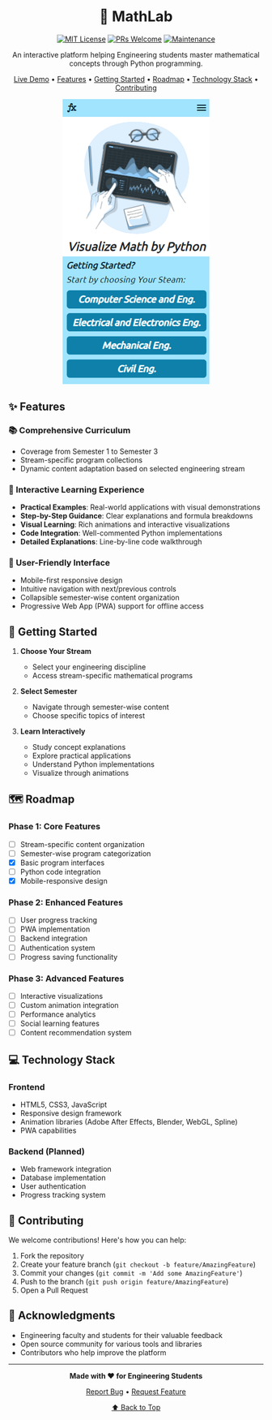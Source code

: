 <div align="center"> 

# 🔢 MathLab

[![MIT License](https://img.shields.io/badge/License-MIT-green.svg)](https://choosealicense.com/licenses/mit/)
[![PRs Welcome](https://img.shields.io/badge/PRs-welcome-brightgreen.svg?style=flat-square)](http://makeapullrequest.com)
[![Maintenance](https://img.shields.io/badge/Maintained%3F-yes-green.svg)](https://github.com/your/repo/graphs/commit-activity)

An interactive platform helping Engineering students master mathematical concepts through Python programming.

[Live Demo](https://harshavardhan-md.github.io/MathLab/) • [Features](#features) • [Getting Started](#getting-started) • [Roadmap](#roadmap) • [Technology Stack](#technology-stack) • [Contributing](#contributing)

![MathLab Demo](https://github.com/harshavardhan-md/assets_for_all_repos/blob/main/MathLab/HomeScreen.png?raw=true)

</div>

## ✨ Features

### 📚 Comprehensive Curriculum
- Coverage from Semester 1 to Semester 3
- Stream-specific program collections
- Dynamic content adaptation based on selected engineering stream

### 🎯 Interactive Learning Experience
- **Practical Examples**: Real-world applications with visual demonstrations
- **Step-by-Step Guidance**: Clear explanations and formula breakdowns
- **Visual Learning**: Rich animations and interactive visualizations
- **Code Integration**: Well-commented Python implementations
- **Detailed Explanations**: Line-by-line code walkthrough

### 📱 User-Friendly Interface
- Mobile-first responsive design
- Intuitive navigation with next/previous controls
- Collapsible semester-wise content organization
- Progressive Web App (PWA) support for offline access

## 🚀 Getting Started

1. **Choose Your Stream**
   - Select your engineering discipline
   - Access stream-specific mathematical programs

2. **Select Semester**
   - Navigate through semester-wise content
   - Choose specific topics of interest

3. **Learn Interactively**
   - Study concept explanations
   - Explore practical applications
   - Understand Python implementations
   - Visualize through animations

## 🗺️ Roadmap

### Phase 1: Core Features
- [ ] Stream-specific content organization
- [ ] Semester-wise program categorization
- [x] Basic program interfaces
- [ ] Python code integration
- [x] Mobile-responsive design

### Phase 2: Enhanced Features
- [ ] User progress tracking
- [ ] PWA implementation
- [ ] Backend integration
- [ ] Authentication system
- [ ] Progress saving functionality

### Phase 3: Advanced Features
- [ ] Interactive visualizations
- [ ] Custom animation integration
- [ ] Performance analytics
- [ ] Social learning features
- [ ] Content recommendation system

## 💻 Technology Stack

### Frontend
- HTML5, CSS3, JavaScript
- Responsive design framework
- Animation libraries (Adobe After Effects, Blender, WebGL, Spline)
- PWA capabilities

### Backend (Planned)
- Web framework integration
- Database implementation
- User authentication
- Progress tracking system

## 🤝 Contributing

We welcome contributions! Here's how you can help:

1. Fork the repository
2. Create your feature branch (`git checkout -b feature/AmazingFeature`)
3. Commit your changes (`git commit -m 'Add some AmazingFeature'`)
4. Push to the branch (`git push origin feature/AmazingFeature`)
5. Open a Pull Request

## 🙏 Acknowledgments

- Engineering faculty and students for their valuable feedback
- Open source community for various tools and libraries
- Contributors who help improve the platform

---

<div align="center">

**Made with ❤️ for Engineering Students**

[Report Bug](https://github.com/your/repo/issues) • [Request Feature](https://github.com/your/repo/issues)


[⬆ Back to Top](#-MathLab)


</div>
